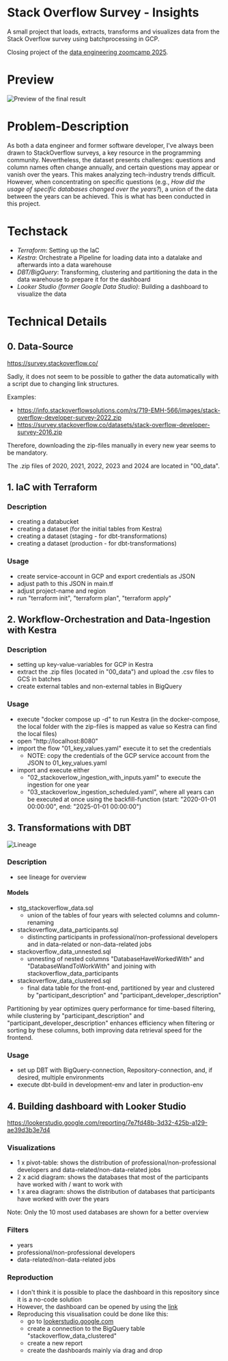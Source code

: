 # Stack Overflow Survey - Insights

A small project that loads, extracts, transforms and visualizes data from the Stack Overflow survey using batchprocessing in GCP. 

Closing project of the [data engineering zoomcamp 2025](https://github.com/DataTalksClub/data-engineering-zoomcamp/tree/main).


# Preview

![Preview of the final result](readme_assets/visualisation.png)


# Problem-Description

As both a data engineer and former software developer, I've always been drawn to StackOverflow surveys, a key resource in the programming community.
Nevertheless, the dataset presents challenges: questions and column names often change annually, and certain questions may appear or vanish over the years.
This makes analyzing tech-industry trends difficult.
However, when concentrating on specific questions (e.g., *How did the usage of specific databases changed over the years?*), a union of the data between the years can be achieved.
This is what has been conducted in this project.

# Techstack

- *Terraform*: Setting up the IaC
- *Kestra*: Orchestrate a Pipeline for loading data into a datalake and afterwards into a data warehouse
- *DBT/BigQuery*: Transforming, clustering and partitioning the data in the data warehouse to prepare it for the dashboard
- *Looker Studio (former Google Data Studio)*: Building a dashboard to visualize the data


# Technical Details

## 0. Data-Source
https://survey.stackoverflow.co/

Sadly, it does not seem to be possible to gather the data automatically with a script due to changing link structures.

Examples:
- https://info.stackoverflowsolutions.com/rs/719-EMH-566/images/stack-overflow-developer-survey-2022.zip
- https://survey.stackoverflow.co/datasets/stack-overflow-developer-survey-2016.zip


Therefore, downloading the zip-files manually in every new year seems to be mandatory.

The .zip files of 2020, 2021, 2022, 2023 and 2024 are located in "00_data".



## 1. IaC with Terraform

### Description
- creating a databucket
- creating a dataset (for the initial tables from Kestra)
- creating a dataset (staging - for dbt-transformations)
- creating a dataset (production - for dbt-transformations)

### Usage
- create service-account in GCP and export credentials as JSON
- adjust path to this JSON in main.tf
- adjust project-name and region
- run "terraform init", "terraform plan", "terraform apply"


## 2. Workflow-Orchestration and Data-Ingestion with Kestra

### Description
- setting up key-value-variables for GCP in Kestra
- extract the .zip files (located in "00_data") and upload the .csv files to GCS in batches
- create external tables and non-external tables in BigQuery

### Usage
- execute "docker compose up -d" to run Kestra (in the docker-compose, the local folder with the zip-files is mapped as value so Kestra can find the local files)
- open "http://localhost:8080" 
- import the flow "01_key_values.yaml" execute it to set the credentials
    - NOTE: copy the credentials of the GCP service account from the JSON to 01_key_values.yaml
- import and execute either
    - "02_stackoverlow_ingestion_with_inputs.yaml" to execute the ingestion for one year
    - "03_stackoverlow_ingestion_scheduled.yaml", where all years can be executed at once using the backfill-function (start: "2020-01-01 00:00:00", end: "2025-01-01 00:00:00")

## 3. Transformations with DBT

![Lineage](readme_assets/dbt_lineage.png)

### Description
- see lineage for overview

#### Models
- stg_stackoverflow_data.sql
    - union of the tables of four years with selected columns and column-renaming
- stackoverflow_data_participants.sql
    - distincting participants in professional/non-professional developers and in data-related or non-data-related jobs
- stackoverflow_data_unnested.sql
    - unnesting of nested columns "DatabaseHaveWorkedWith" and "DatabaseWandToWorkWith" and joining with stackoverflow_data_participants
- stackoverflow_data_clustered.sql
    - final data table for the front-end, partitioned by year and clustered by "participant_description" and "participant_developer_description"


Partitioning by year optimizes query performance for time-based filtering, while clustering by "participant_description" and "participant_developer_description" enhances efficiency when filtering or sorting by these columns, both improving data retrieval speed for the frontend.


### Usage
- set up DBT with BigQuery-connection, Repository-connection, and, if desired, multiple environments
- execute dbt-build in development-env and later in production-env


## 4. Building dashboard with Looker Studio

https://lookerstudio.google.com/reporting/7e7fd48b-3d32-425b-a129-ae39d3b3e7d4


### Visualizations

- 1 x pivot-table: shows the distribution of professional/non-professional developers and data-related/non-data-related jobs
- 2 x acid diagram: shows the databases that most of the participants have worked with / want to work with
- 1 x area diagram: shows the distribution of databases that participants have worked with over the years

Note: Only the 10 most used databases are shown for a better overview


### Filters

- years
- professional/non-professional developers
- data-related/non-data-related jobs



### Reproduction
- I don't think it is possible to place the dashboard in this repository since it is a no-code solution
- However, the dashboard can be opened by using the [link](https://lookerstudio.google.com/reporting/7e7fd48b-3d32-425b-a129-ae39d3b3e7d4)
- Reproducing this visualisation could be done like this:
    - go to [lookerstudio.google.com](https://lookerstudio.google.com/)
    - create a connection to the BigQuery table "stackoverflow_data_clustered"
    - create a new report
    - create the dashboards mainly via drag and drop

